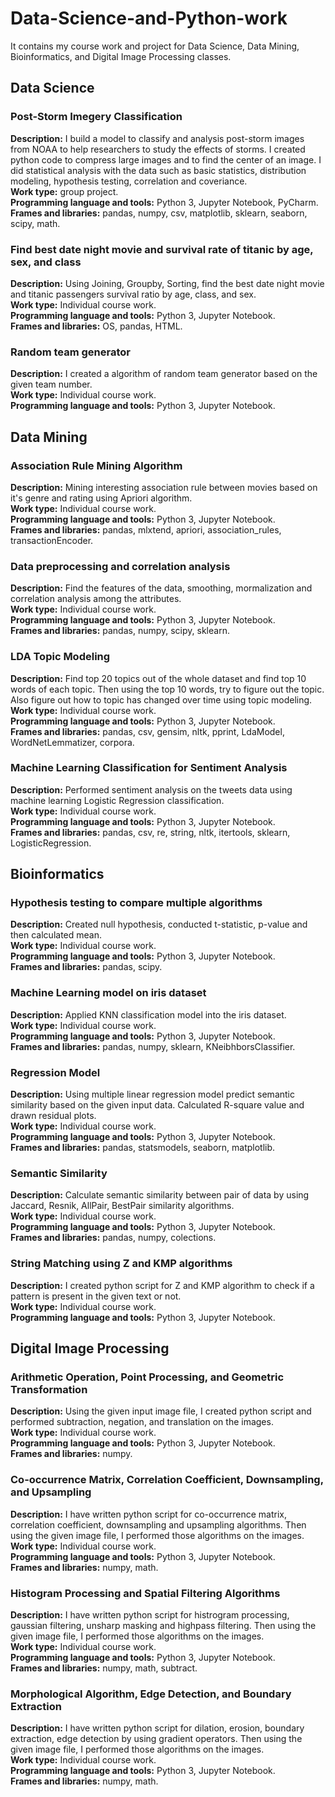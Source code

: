 # Data-Science-and-Python-work
It contains my course work and project for Data Science, Data Mining, Bioinformatics, and Digital Image Processing classes.

## Data Science
### Post-Storm Imegery Classification
**Description:** I build a model to classify and analysis post-storm images from NOAA to help researchers to study the effects of storms. I created python code to compress large images and to find the center of an image. I did statistical analysis with the data such as basic statistics, distribution modeling, hypothesis testing, correlation and coveriance.\
**Work type:** group project.\
**Programming language and tools:** Python 3, Jupyter Notebook, PyCharm.\
**Frames and libraries:** pandas, numpy, csv, matplotlib, sklearn, seaborn, scipy, math.
### Find best date night movie and survival rate of titanic by age, sex, and class
**Description:** Using Joining, Groupby, Sorting, find the best date night movie and titanic passengers survival ratio by age, class, and sex.\
**Work type:** Individual course work.\
**Programming language and tools:** Python 3, Jupyter Notebook.\
**Frames and libraries:** OS, pandas, HTML.
### Random team generator
**Description:** I created a algorithm of random team generator based on the given team number.\
**Work type:** Individual course work.\
**Programming language and tools:** Python 3, Jupyter Notebook.

## Data Mining
### Association Rule Mining Algorithm
**Description:** Mining interesting association rule between movies based on it's genre and rating using Apriori algorithm.\
**Work type:** Individual course work.\
**Programming language and tools:** Python 3, Jupyter Notebook.\
**Frames and libraries:** pandas, mlxtend, apriori, association_rules, transactionEncoder.
### Data preprocessing and correlation analysis
**Description:** Find the features of the data, smoothing, mormalization and correlation analysis among the attributes.\
**Work type:** Individual course work.\
**Programming language and tools:** Python 3, Jupyter Notebook.\
**Frames and libraries:** pandas, numpy, scipy, sklearn.
### LDA Topic Modeling
**Description:** Find top 20 topics out of the whole dataset and find top 10 words of each topic. Then using the top 10 words, try to figure out the topic. Also figure out how to topic has changed over time using topic modeling.\
**Work type:** Individual course work.\
**Programming language and tools:** Python 3, Jupyter Notebook.\
**Frames and libraries:** pandas, csv, gensim, nltk, pprint, LdaModel, WordNetLemmatizer, corpora.
### Machine Learning Classification for Sentiment Analysis
**Description:** Performed sentiment analysis on the tweets data using machine learning Logistic Regression classification.\
**Work type:** Individual course work.\
**Programming language and tools:** Python 3, Jupyter Notebook.\
**Frames and libraries:** pandas, csv, re, string, nltk, itertools, sklearn, LogisticRegression.

## Bioinformatics
### Hypothesis testing to compare multiple algorithms
**Description:** Created null hypothesis, conducted t-statistic, p-value and then calculated mean.\
**Work type:** Individual course work.\
**Programming language and tools:** Python 3, Jupyter Notebook.\
**Frames and libraries:** pandas, scipy.
### Machine Learning model on iris dataset
**Description:** Applied KNN classification model into the iris dataset.\
**Work type:** Individual course work.\
**Programming language and tools:** Python 3, Jupyter Notebook.\
**Frames and libraries:** pandas, numpy, sklearn, KNeibhborsClassifier.
### Regression Model
**Description:** Using multiple linear regression model predict semantic similarity based on the given input data. Calculated R-square value and drawn residual plots.\
**Work type:** Individual course work.\
**Programming language and tools:** Python 3, Jupyter Notebook.\
**Frames and libraries:** pandas, statsmodels, seaborn, matplotlib.
### Semantic Similarity
**Description:** Calculate semantic similarity between pair of data by using Jaccard, Resnik, AllPair, BestPair similarity algorithms.\
**Work type:** Individual course work.\
**Programming language and tools:** Python 3, Jupyter Notebook.\
**Frames and libraries:** pandas, numpy, colections.
### String Matching using Z and KMP algorithms
**Description:** I created python script for Z and KMP algorithm to check if a pattern is present in the given text or not.\
**Work type:** Individual course work.\
**Programming language and tools:** Python 3, Jupyter Notebook.

## Digital Image Processing
### Arithmetic Operation, Point Processing, and Geometric Transformation
**Description:** Using the given input image file, I created python script and performed subtraction, negation, and translation on the images.\
**Work type:** Individual course work.\
**Programming language and tools:** Python 3, Jupyter Notebook.\
**Frames and libraries:** numpy.
### Co-occurrence Matrix, Correlation Coefficient, Downsampling, and Upsampling
**Description:** I have written python script for co-occurrence matrix, correlation coefficient, downsampling and upsampling algorithms. Then using the given image file, I performed those algorithms on the images.\
**Work type:** Individual course work.\
**Programming language and tools:** Python 3, Jupyter Notebook.\
**Frames and libraries:** numpy, math.
### Histogram Processing and Spatial Filtering Algorithms
**Description:** I have written python script for histrogram processing, gaussian filtering, unsharp masking and highpass filtering. Then using the given image file, I performed those algorithms on the images.\
**Work type:** Individual course work.\
**Programming language and tools:** Python 3, Jupyter Notebook.\
**Frames and libraries:** numpy, math, subtract.
### Morphological Algorithm, Edge Detection, and Boundary Extraction
**Description:** I have written python script for dilation, erosion, boundary extraction, edge detection by using gradient operators. Then using the given image file, I performed those algorithms on the images.\
**Work type:** Individual course work.\
**Programming language and tools:** Python 3, Jupyter Notebook.\
**Frames and libraries:** numpy, math.
